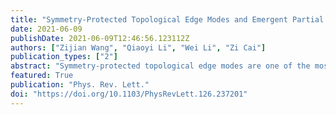 ```yaml
---
title: "Symmetry-Protected Topological Edge Modes and Emergent Partial Time-Reversal Symmetry Breaking in Open Quantum Many-Body Systems"
date: 2021-06-09
publishDate: 2021-06-09T12:46:56.123112Z
authors: ["Zijian Wang", "Qiaoyi Li", "Wei Li", "Zi Cai"]
publication_types: ["2"]
abstract: "Symmetry-protected topological edge modes are one of the most remarkable phenomena in topological physics. Here, we formulate and quantitatively examine the effect of a quantum bath on these topological edge modes. Using the density matrix renormalization group method, we study the ground state of a composite system of spin-1 quantum chain, where the system and the bath degrees of freedom are treated on the same footing. We focus on the dependence of these edge modes on the global and partial symmetries of system-bath coupling and on the features of the quantum bath. It is shown that the time-reversal symmetry (TRS) plays a special role for an open quantum system, where an emergent partial TRS breaking will result in a TRS-protected topological mode diffusing from the system edge into the bath, thus make it useless for quantum computation."
featured: True
publication: "Phys. Rev. Lett."
doi: "https://doi.org/10.1103/PhysRevLett.126.237201"
---
```


